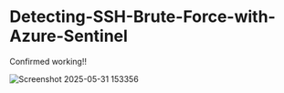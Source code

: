 # Detecting-SSH-Brute-Force-with-Azure-Sentinel

Confirmed working!!

![Screenshot 2025-05-31 153356](https://github.com/user-attachments/assets/f3eed7dd-1805-4385-95a9-80c532307a4e)

